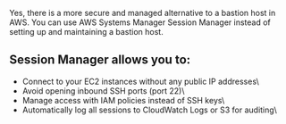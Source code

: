 Yes, there is a more secure and managed alternative to a bastion host in AWS. You can use AWS Systems Manager Session Manager instead of setting up and maintaining a bastion host.

## Session Manager allows you to:
- Connect to your EC2 instances without any public IP addresses\
- Avoid opening inbound SSH ports (port 22)\
- Manage access with IAM policies instead of SSH keys\
- Automatically log all sessions to CloudWatch Logs or S3 for auditing\
